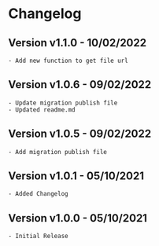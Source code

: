 # Changelog

## Version v1.1.0 - 10/02/2022
    - Add new function to get file url
    
## Version v1.0.6 - 09/02/2022
    - Update migration publish file
    - Updated readme.md

## Version v1.0.5 - 09/02/2022
    - Add migration publish file

## Version v1.0.1 - 05/10/2021
    - Added Changelog

## Version v1.0.0 - 05/10/2021
    - Initial Release
